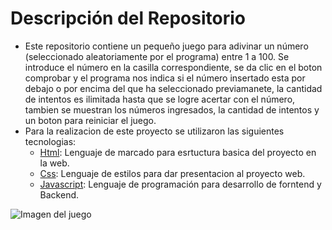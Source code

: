 # Descripción del Repositorio
- Este repositorio contiene un pequeño juego para adivinar un número (seleccionado aleatoriamente por el programa) entre 1 a 100. Se introduce el número en la casilla correspondiente, se da
clic en el boton comprobar y el programa nos indica si el número insertado esta por debajo o por encima del que ha seleccionado previamanete, la cantidad de intentos es ilimitada hasta que se
logre acertar con el número, tambien se muestran los números ingresados, la cantidad de intentos y un boton para reiniciar el juego.
- Para la realizacion de este proyecto se utilizaron las siguientes tecnologias:
  - [Html](https://developer.mozilla.org/es/docs/Web/HTML): Lenguaje de marcado para esrtuctura basica del proyecto en la web.
  - [Css](https://developer.mozilla.org/es/docs/Web/CSS): Lenguaje de estilos para dar presentacion al proyecto web.
  - [Javascript](https://developer.mozilla.org/es/docs/Web/javascript): Lenguaje de programación para desarrollo de forntend y Backend.

![Imagen del juego](./img/adivina_el_numero)
